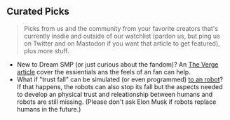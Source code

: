 ## Curated Picks

> Picks from us and the community from your favorite creators
> that's currently insdie and outside of our watchlist (pardon us, but ping us
> on Twitter and on Mastodon if you want that article to get
> featured), plus more stuff.

* New to Dream SMP (or just curious about the fandom)? An [The Verge article](https://www.theverge.com/22338418/dream-smp-youtube-minecraft-fanart-fanfiction-video-edits-fandom) cover the essientials ans the feels of an fan can help.
* What if "trust fall" can be simulated (or even programmed) [to an robot](https://psyche.co/ideas/what-falling-robots-reveal-about-the-absurdity-of-human-trust)? If that happens, the robots can also stop its fall but the aspects needed to develop an physical trust and releationship between humans and robots are still missing. (Please don't ask Elon Musk if robots replace humans in the future.)
